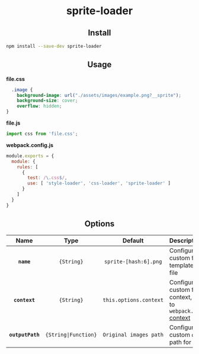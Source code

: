 <h1 align="center">sprite-loader</h1>

<h2 align="center">Install</h2>

```bash
npm install --save-dev sprite-loader
```

<h2 align="center">Usage</h2>

**file.css**
```css 
  .image {
    background-image: url("./assets/images/example.png?__sprite");
    background-size: cover;
    overflow: hidden;
}
```
**file.js**
```js
import css from 'file.css';
```

**webpack.config.js**
```js
module.exports = {
  module: {
    rules: [
      {
        test: /\.css$/,
        use: [ 'style-loader', 'css-loader', 'sprite-loader' ]
      }
    ]
  }
}
```

<h2 align="center">Options</h2>

|Name|Type|Default|Description|
|:--:|:--:|:-----:|:----------|
|**`name`**|`{String}`|`sprite-[hash:6].png`|Configure a custom filename template for your file|
|**`context`**|`{String}`|`this.options.context`|Configure a custom file context, defaults to `webpack.config.js` [context](https://webpack.js.org/configuration/entry-context/#context)|
|**`outputPath`**|`{String\|Function}`|`Original images path`|Configure a custom `output` path for your files|